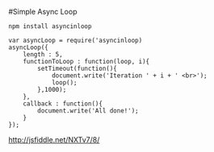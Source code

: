 #Simple Async Loop

```
npm install asyncinloop
```

```
var asyncLoop = require('asyncinloop)
asyncLoop({
    length : 5,
    functionToLoop : function(loop, i){
        setTimeout(function(){
            document.write('Iteration ' + i + ' <br>');
            loop();
        },1000);
    },
    callback : function(){
        document.write('All done!');
    }    
});
```
http://jsfiddle.net/NXTv7/8/
